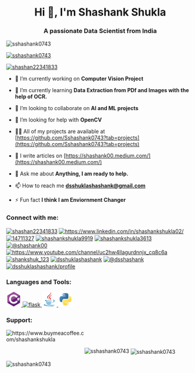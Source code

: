 <h1 align="center">Hi 👋, I'm Shashank Shukla</h1>
<h3 align="center">A passionate Data Scientist from India</h3>

<p align="left"> <img src="https://komarev.com/ghpvc/?username=sshashank0743&label=Profile%20views&color=0e75b6&style=flat" alt="sshashank0743" /> </p>

<p align="left"> <a href="https://github.com/ryo-ma/github-profile-trophy"><img src="https://github-profile-trophy.vercel.app/?username=sshashank0743" alt="sshashank0743" /></a> </p>

<p align="left"> <a href="https://twitter.com/shashan22341833" target="blank"><img src="https://img.shields.io/twitter/follow/shashan22341833?logo=twitter&style=for-the-badge" alt="shashan22341833" /></a> </p>

- 🔭 I’m currently working on **Computer Vision Project**

- 🌱 I’m currently learning **Data Extraction from PDf and Images with the help of OCR.**

- 👯 I’m looking to collaborate on **AI and ML projects**

- 🤝 I’m looking for help with **OpenCV**

- 👨‍💻 All of my projects are available at [https://github.com/Sshashank0743?tab=projects](https://github.com/Sshashank0743?tab=projects)

- 📝 I write articles on [https://shashank00.medium.com/](https://shashank00.medium.com/)

- 💬 Ask me about **Anything, I am ready to help.**

- 📫 How to reach me **dsshuklashashank@gmail.com**

- ⚡ Fun fact **I think I am Enviornment Changer**

<h3 align="left">Connect with me:</h3>
<p align="left">
<a href="https://twitter.com/shashan22341833" target="blank"><img align="center" src="https://raw.githubusercontent.com/rahuldkjain/github-profile-readme-generator/master/src/images/icons/Social/twitter.svg" alt="shashan22341833" height="30" width="40" /></a>
<a href="https://linkedin.com/in/https://www.linkedin.com/in/shashankshukla02/" target="blank"><img align="center" src="https://raw.githubusercontent.com/rahuldkjain/github-profile-readme-generator/master/src/images/icons/Social/linked-in-alt.svg" alt="https://www.linkedin.com/in/shashankshukla02/" height="30" width="40" /></a>
<a href="https://stackoverflow.com/users/14711327" target="blank"><img align="center" src="https://raw.githubusercontent.com/rahuldkjain/github-profile-readme-generator/master/src/images/icons/Social/stack-overflow.svg" alt="14711327" height="30" width="40" /></a>
<a href="https://kaggle.com/shashankshukla9919" target="blank"><img align="center" src="https://raw.githubusercontent.com/rahuldkjain/github-profile-readme-generator/master/src/images/icons/Social/kaggle.svg" alt="shashankshukla9919" height="30" width="40" /></a>
<a href="https://instagram.com/shashankshukla3613" target="blank"><img align="center" src="https://raw.githubusercontent.com/rahuldkjain/github-profile-readme-generator/master/src/images/icons/Social/instagram.svg" alt="shashankshukla3613" height="30" width="40" /></a>
<a href="https://medium.com/@shashank00" target="blank"><img align="center" src="https://raw.githubusercontent.com/rahuldkjain/github-profile-readme-generator/master/src/images/icons/Social/medium.svg" alt="@shashank00" height="30" width="40" /></a>
<a href="https://www.youtube.com/c/https://www.youtube.com/channel/uc2hw4llagurdnnjx_cq8c6a" target="blank"><img align="center" src="https://raw.githubusercontent.com/rahuldkjain/github-profile-readme-generator/master/src/images/icons/Social/youtube.svg" alt="https://www.youtube.com/channel/uc2hw4llagurdnnjx_cq8c6a" height="30" width="40" /></a>
<a href="https://www.codechef.com/users/shankshuk_123" target="blank"><img align="center" src="https://cdn.jsdelivr.net/npm/simple-icons@3.1.0/icons/codechef.svg" alt="shankshuk_123" height="30" width="40" /></a>
<a href="https://www.hackerrank.com/dsshuklashashank" target="blank"><img align="center" src="https://raw.githubusercontent.com/rahuldkjain/github-profile-readme-generator/master/src/images/icons/Social/hackerrank.svg" alt="dsshuklashashank" height="30" width="40" /></a>
<a href="https://www.hackerearth.com/@dsshashank" target="blank"><img align="center" src="https://raw.githubusercontent.com/rahuldkjain/github-profile-readme-generator/master/src/images/icons/Social/hackerearth.svg" alt="@dsshashank" height="30" width="40" /></a>
<a href="https://auth.geeksforgeeks.org/user/dsshuklashashank/profile" target="blank"><img align="center" src="https://raw.githubusercontent.com/rahuldkjain/github-profile-readme-generator/master/src/images/icons/Social/geeks-for-geeks.svg" alt="dsshuklashashank/profile" height="30" width="40" /></a>
</p>

<h3 align="left">Languages and Tools:</h3>
<p align="left"> <a href="https://www.w3schools.com/cs/" target="_blank"> <img src="https://raw.githubusercontent.com/devicons/devicon/master/icons/csharp/csharp-original.svg" alt="csharp" width="40" height="40"/> </a> <a href="https://flask.palletsprojects.com/" target="_blank"> <img src="https://www.vectorlogo.zone/logos/pocoo_flask/pocoo_flask-icon.svg" alt="flask" width="40" height="40"/> </a> <a href="https://www.java.com" target="_blank"> <img src="https://raw.githubusercontent.com/devicons/devicon/master/icons/java/java-original.svg" alt="java" width="40" height="40"/> </a> <a href="https://www.python.org" target="_blank"> <img src="https://raw.githubusercontent.com/devicons/devicon/master/icons/python/python-original.svg" alt="python" width="40" height="40"/> </a> </p>

<h3 align="left">Support:</h3>
<p><a href="https://www.buymeacoffee.com/shashankshukla"> <img align="left" src="https://cdn.buymeacoffee.com/buttons/v2/default-yellow.png" height="50" width="210" alt="https://www.buymeacoffee.com/shashankshukla" /></a></p><br><br>

<p><img align="left" src="https://github-readme-stats.vercel.app/api/top-langs?username=sshashank0743&show_icons=true&locale=en&layout=compact" alt="sshashank0743" /></p>

<p>&nbsp;<img align="center" src="https://github-readme-stats.vercel.app/api?username=sshashank0743&show_icons=true&locale=en" alt="sshashank0743" /></p>

<p><img align="center" src="https://github-readme-streak-stats.herokuapp.com/?user=sshashank0743&" alt="sshashank0743" /></p>
